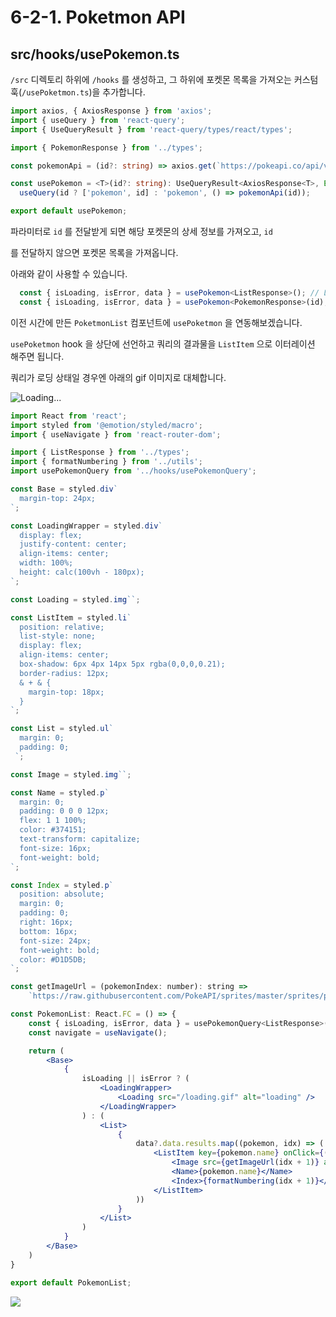 # 6-2-1. Poketmon API

## src/hooks/usePokemon.ts

`/src` 디렉토리 하위에 `/hooks` 를 생성하고, 그 하위에 포켓몬 목록을 가져오는 커스텀 훅\(`/usePoketmon.ts`\)을 추가합니다.

```typescript
import axios, { AxiosResponse } from 'axios';
import { useQuery } from 'react-query';
import { UseQueryResult } from 'react-query/types/react/types';

import { PokemonResponse } from '../types';

const pokemonApi = (id?: string) => axios.get(`https://pokeapi.co/api/v2/pokemon/${id || ''}`, { params: { limit: 151 }});

const usePokemon = <T>(id?: string): UseQueryResult<AxiosResponse<T>, Error> =>
  useQuery(id ? ['pokemon', id] : 'pokemon', () => pokemonApi(id));

export default usePokemon;
```

 파라미터로 `id` 를 전달받게 되면 해당 포켓몬의 상세 정보를 가져오고, `id`

 를 전달하지 않으면 포켓몬 목록을 가져옵니다.​

아래와 같이 사용할 수 있습니다.

```typescript
  const { isLoading, isError, data } = usePokemon<ListResponse>(); // List
  const { isLoading, isError, data } = usePokemon<PokemonResponse>(id); // Detail
```

이전 시간에 만든 `PoketmonList` 컴포넌트에 `usePoketmon` 을 연동해보겠습니다.

`usePoketmon` hook 을 상단에 선언하고 쿼리의 결과물을 `ListItem` 으로 이터레이션 해주면 됩니다.

쿼리가 로딩 상태일 경우엔 아래의 gif 이미지로 대체합니다.

![Loading...](../../../.gitbook/assets/image%20%284%29.png)

```jsx
import React from 'react';
import styled from '@emotion/styled/macro';
import { useNavigate } from 'react-router-dom';

import { ListResponse } from '../types';
import { formatNumbering } from '../utils';
import usePokemonQuery from '../hooks/usePokemonQuery';

const Base = styled.div`
  margin-top: 24px;
`;

const LoadingWrapper = styled.div`
  display: flex;
  justify-content: center;
  align-items: center;
  width: 100%;
  height: calc(100vh - 180px);
`;

const Loading = styled.img``;

const ListItem = styled.li`
  position: relative;
  list-style: none;
  display: flex;
  align-items: center;
  box-shadow: 6px 4px 14px 5px rgba(0,0,0,0.21);
  border-radius: 12px;
  & + & {
    margin-top: 18px;
  }
`;

const List = styled.ul`
  margin: 0;
  padding: 0;
 `;

const Image = styled.img``;

const Name = styled.p`
  margin: 0;
  padding: 0 0 0 12px;
  flex: 1 1 100%;
  color: #374151;
  text-transform: capitalize;
  font-size: 16px;
  font-weight: bold;
`;

const Index = styled.p`
  position: absolute;
  margin: 0;
  padding: 0;
  right: 16px;
  bottom: 16px;
  font-size: 24px;
  font-weight: bold;
  color: #D1D5DB;
`;

const getImageUrl = (pokemonIndex: number): string =>
    `https://raw.githubusercontent.com/PokeAPI/sprites/master/sprites/pokemon/${pokemonIndex}.png`

const PokemonList: React.FC = () => {
    const { isLoading, isError, data } = usePokemonQuery<ListResponse>();
    const navigate = useNavigate();

    return (
        <Base>
            {
                isLoading || isError ? (
                    <LoadingWrapper>
                        <Loading src="/loading.gif" alt="loading" />
                    </LoadingWrapper>
                ) : (
                    <List>
                        {
                            data?.data.results.map((pokemon, idx) => (
                                <ListItem key={pokemon.name} onClick={() => navigate(`/${idx + 1}`)}>
                                    <Image src={getImageUrl(idx + 1)} alt={pokemon.name} />
                                    <Name>{pokemon.name}</Name>
                                    <Index>{formatNumbering(idx + 1)}</Index>
                                </ListItem>
                            ))
                        }
                    </List>
                )
            }
        </Base>
    )
}

export default PokemonList;
```

![](../../../.gitbook/assets/2021-08-22-12.16.45.png)

